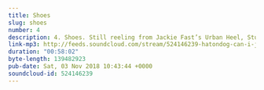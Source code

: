 ```yaml
---
title: Shoes
slug: shoes
number: 4
description: 4. Shoes. Still reeling from Jackie Fast’s Urban Heel, Stu and Gemma are back with yet another hour’s worth of thoughts on this show, if you can believe it. Does Rick have the skill and care to be a good male escort? What constitutes a treat in the Apprentice universe? Get in touch with us at @stuartmcp and @gemmaflynn to let us know if you want to go in on an Apprentice accumulator with us.
link-mp3: http://feeds.soundcloud.com/stream/524146239-hatondog-can-i-just-say-a-podcast-about-the-apprentice-ep4-shoes.mp3
duration: "00:58:02"
byte-length: 139482923
pub-date: Sat, 03 Nov 2018 10:43:44 +0000
soundcloud-id: 524146239
---
```

